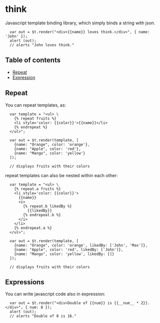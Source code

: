 # think

Javascript template binding library, which simply binds a string with json.

```
  var out = $t.render("<div>{{name}} loves think.</div>", { name: 'John' });
  alert (out);
  // alerts "John loves think."
```

## Table of contents

 - [Repeat](#repeat)
 - [Expression](#expression)

## Repeat

You can repeat templates, as:

```
  var template = "<ul> \
    {% repeat fruits %}
    <li style='color: {{color}}'>{{name}}</li>
    {% endrepeat %}
  </ul>";
  
  var out = $t.render(template, [
    {name: "Orange", color: 'orange'},
    {name: "Apple", color: 'red'},
    {name: "Mango", color: 'yellow'}
  ]);
  
  // displays fruits with their colors

```

repeat templates can also be nested within each other:

```
  var template = "<ul> \
    {% repeat.a fruits %}
    <li style='color: {{color}}'>
      {{name}}
      <i>
        {% repeat.b likedBy %}
          {{likedBy}}
        {% endrepeat.b %}
      </i>
    </li>
    {% endrepeat.a %}
  </ul>";
  
  var out = $t.render(template, [
    {name: "Orange", color: 'orange', likedBy: ['John', 'Max']},
    {name: "Apple", color: 'red', likedBy: ['John']},
    {name: "Mango", color: 'yellow', likedBy: []}
  ]);
  
  // displays fruits with their colors

```

## Expressions

You can write javascript code also in expression:

```
  var out = $t.render("<div>Double of {{num}} is {{__num__ * 2}}.</div>", { num: 8 });
  alert (out);
  // alerts "Double of 8 is 16."
```
